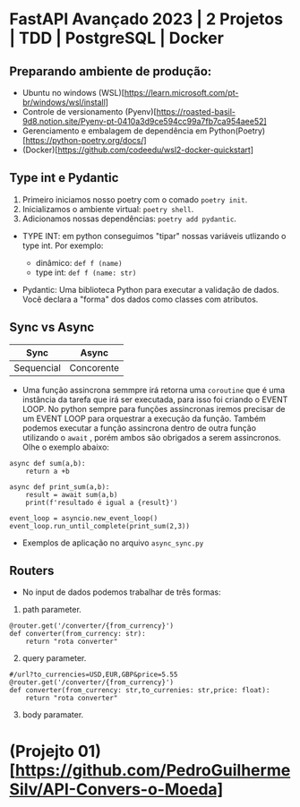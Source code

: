 # FastAPI Avançado 2023 | 2 Projetos | TDD | PostgreSQL |  Docker

## Preparando ambiente de produção:
- Ubuntu no windows (WSL)[https://learn.microsoft.com/pt-br/windows/wsl/install]
- Controle de versionamento (Pyenv)[https://roasted-basil-9d8.notion.site/Pyenv-pt-0410a3d9ce594cc99a7fb7ca954aee52]
- Gerenciamento e embalagem de dependência em Python(Poetry)[https://python-poetry.org/docs/]
- (Docker)[https://github.com/codeedu/wsl2-docker-quickstart]

## Type int e Pydantic
1. Primeiro iniciamos nosso poetry com o comado `poetry init`.
2. Inicializamos o ambiente virtual: `poetry shell`.
3. Adicionamos nossas dependências: `poetry add pydantic`.

- TYPE INT: em python conseguimos "tipar" nossas variáveis utlizando o type int. Por exemplo:
    - dinâmico: `def f (name)`
    - type int: `def f (name: str)`

- Pydantic: Uma biblioteca Python para executar a validação de dados. Você declara a "forma" dos dados como classes com atributos.

## Sync vs Async

|     Sync      |    Async      |
| ------------- | ------------- |
| Sequencial    | Concorente    |

- Uma função assincrona semmpre irá retorna uma `coroutine` que é uma instância da tarefa que irá ser executada, para isso foi criando o EVENT LOOP. No python sempre para funções assincronas iremos precisar de um EVENT LOOP para orquestrar a execução da função. Também podemos executar a função assincrona dentro de outra função utilizando o `await` , porém ambos são obrigados a serem assincronos. Olhe o exemplo abaixo:
```
async def sum(a,b):
    return a +b

async def print_sum(a,b):
    result = await sum(a,b)
    print(f'resultado é igual a {result}')

event_loop = asyncio.new_event_loop()
event_loop.run_until_complete(print_sum(2,3))

```
- Exemplos de aplicação no arquivo `async_sync.py`

## Routers
- No input de dados podemos trabalhar de três formas: 
1. path parameter.
```
@router.get('/converter/{from_currency}')
def converter(from_currency: str):
    return "rota converter"
```
2. query parameter.
```
#/url?to_currencies=USD,EUR,GBP&price=5.55 
@router.get('/converter/{from_currency}')
def converter(from_currency: str,to_currenies: str,price: float):
    return "rota converter"
```

3. body paramater.

# (Projejto 01)[https://github.com/PedroGuilhermeSilv/API-Convers-o-Moeda]


